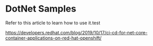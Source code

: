 # DotNet Samples

Refer to this article to learn how to use it.test

https://developers.redhat.com/blog/2019/10/17/ci-cd-for-net-core-container-applications-on-red-hat-openshift/

